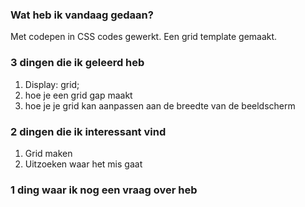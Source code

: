 ### Wat heb ik vandaag gedaan?
Met codepen in CSS codes gewerkt. Een grid template gemaakt.

### 3 dingen die ik geleerd heb
1. Display: grid;
2. hoe je een grid gap maakt
3. hoe je je grid kan aanpassen aan de breedte van de beeldscherm

### 2 dingen die ik interessant vind
1. Grid maken
2. Uitzoeken waar het mis gaat 

### 1 ding waar ik nog een vraag over heb
